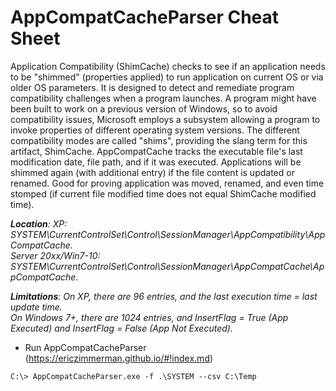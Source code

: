 # AppCompatCacheParser Cheat Sheet

Application Compatibility (ShimCache) checks to see if an application needs to be "shimmed" (properties applied) to run application on current OS or via older OS parameters. It is designed to detect and remediate program compatibility challenges when a program launches. A program might have been built to work on a previous version of Windows, so to avoid compatibility issues, Microsoft employs a subsystem allowing a program to invoke properties of different operating system versions. The different compatibility modes are called "shims", providing the slang term for this artifact, ShimCache. AppCompatCache tracks the executable file's last modification date, file path, and if it was executed. Applications will be shimmed again (with additional entry) if the file content is updated or renamed. Good for proving application was moved, renamed, and even time stomped (if current file modified time does not equal ShimCache modified time).

***Location**: XP: SYSTEM\CurrentControlSet\Control\SessionManager\AppCompatibility\AppCompatCache.<br> Server 20xx/Win7-10: SYSTEM\CurrentControlSet\Control\SessionManager\AppCompatCache\AppCompatCache.*

***Limitations**: On XP, there are 96 entries, and the last execution time = last update time.<br> On Windows 7+, there are 1024 entries, and InsertFlag = True (App Executed) and InsertFlag = False (App Not Executed).*

- Run AppCompatCacheParser (https://ericzimmerman.github.io/#!index.md)

```
C:\> AppCompatCacheParser.exe -f .\SYSTEM --csv C:\Temp
```
